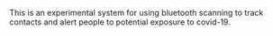 This is an experimental system for using bluetooth scanning to track contacts and
alert people to potential exposure to covid-19.
